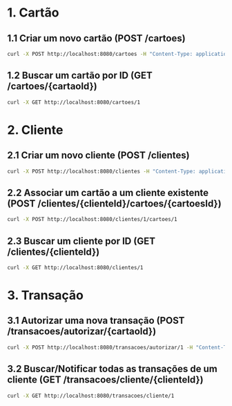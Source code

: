 # 1. Cartão

## 1.1 Criar um novo cartão (POST /cartoes)
```bash
curl -X POST http://localhost:8080/cartoes -H "Content-Type: application/json" -d "{\"numeroCartao\":1234567890123456, \"dataValidade\":\"2025-12-31\", \"cvv\":123, \"limite\":5000.00, \"saldo\":5000.00, \"estaAtivado\":true}"
```

## 1.2 Buscar um cartão por ID (GET /cartoes/{cartaoId})
```bash
curl -X GET http://localhost:8080/cartoes/1
```

# 2. Cliente

## 2.1 Criar um novo cliente (POST /clientes)
```bash
curl -X POST http://localhost:8080/clientes -H "Content-Type: application/json" -d "{\"nome\":\"João Silva\", \"cpf\":\"123.456.789-00\", \"dataNascimento\":\"1990-01-01\", \"email\":\"joao.silva@email.com\", \"telefone\":\"(11) 99999-9999\", \"endereco\":\"Rua Exemplo, 123\"}"
```

## 2.2 Associar um cartão a um cliente existente (POST /clientes/{clienteId}/cartoes/{cartoesId})
```bash
curl -X POST http://localhost:8080/clientes/1/cartoes/1
```

## 2.3 Buscar um cliente por ID (GET /clientes/{clienteId})
``` bash
curl -X GET http://localhost:8080/clientes/1
```

# 3. Transação

## 3.1 Autorizar uma nova transação (POST /transacoes/autorizar/{cartaoId})
``` bash
curl -X POST http://localhost:8080/transacoes/autorizar/1 -H "Content-Type: application/json" -d "{\"dataTransacao\":\"2024-09-28T15:30:00\", \"valor\":150.00, \"comerciante\":\"Loja X\"}"
```

## 3.2 Buscar/Notificar todas as transações de um cliente (GET /transacoes/cliente/{clienteId})
``` bash
curl -X GET http://localhost:8080/transacoes/cliente/1
```
